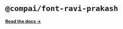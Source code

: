 # `@compai/font-ravi-prakash`

[**Read the docs &rarr;**](https://components.ai/docs/typefaces/ravi-prakash)
